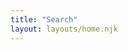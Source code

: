 ```yaml
---
title: "Search"
layout: layouts/home.njk
---
```


<link href="/pagefind/pagefind-ui.css" rel="stylesheet">
<script src="/pagefind/pagefind-ui.js"></script>
<script>
	window.addEventListener('DOMContentLoaded', () => {
		const pagefind = new PagefindUI({ element: "#search", showSubResults: false, sort: { date: "desc" } });
		const params = new URL(document.location.toString()).searchParams;
		if (params.has("q")) {
			pagefind.triggerSearch(params.get("q"));
		}
	});
</script>


<div id="search-container">
<div id="search"></div>
</div>
